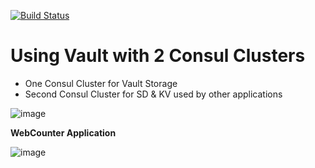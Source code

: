 [![Build Status](https://travis-ci.org/allthingsclowd/two_consul_clusters_one_vault.svg?branch=master)](https://travis-ci.org/allthingsclowd/two_consul_clusters_one_vault)

# Using Vault with 2 Consul Clusters

- One Consul Cluster for Vault Storage
- Second Consul Cluster for SD & KV used by other applications

![image](https://user-images.githubusercontent.com/9472095/47354326-59930780-d6b6-11e8-9165-b97bdfd360a1.png)


__WebCounter Application__


![image](https://user-images.githubusercontent.com/9472095/46106049-92cb7b00-c1cf-11e8-9dcb-75533dd52955.png)








